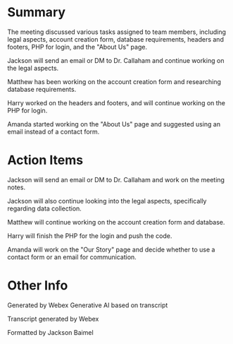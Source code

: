 # Summary

The meeting discussed various tasks assigned to team members, including legal aspects, account creation form, database requirements, headers and footers, PHP for login, and the "About Us" page.

Jackson will send an email or DM to Dr. Callaham and continue working on the legal aspects.

Matthew has been working on the account creation form and researching database requirements.

Harry worked on the headers and footers, and will continue working on the PHP for login.

Amanda started working on the "About Us" page and suggested using an email instead of a contact form.

# Action Items

Jackson will send an email or DM to Dr. Callaham and work on the meeting notes.

Jackson will also continue looking into the legal aspects, specifically regarding data collection.

Matthew will continue working on the account creation form and database.

Harry will finish the PHP for the login and push the code.

Amanda will work on the "Our Story" page and decide whether to use a contact form or an email for communication.

# Other Info

Generated by Webex Generative AI based on transcript

Transcript generated by Webex

Formatted by Jackson Baimel